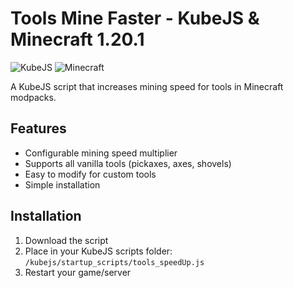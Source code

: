 # Tools Mine Faster - KubeJS & Minecraft 1.20.1

![KubeJS](https://img.shields.io/badge/Mod-KubeJS-1976d2?style=flat&logo=curseforge) 
![Minecraft](https://img.shields.io/badge/Minecraft-1.20.1-62b47a?style=flat&logo=minecraft)

A KubeJS script that increases mining speed for tools in Minecraft modpacks.

## Features
- Configurable mining speed multiplier
- Supports all vanilla tools (pickaxes, axes, shovels)
- Easy to modify for custom tools
- Simple installation

## Installation
1. Download the script
2. Place in your KubeJS scripts folder: `/kubejs/startup_scripts/tools_speedUp.js`
3. Restart your game/server
